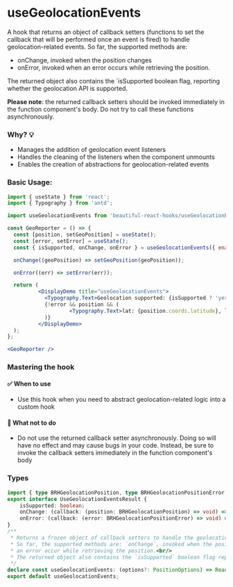 # useGeolocationEvents

A hook that returns an object of callback setters (functions to set the callback that will be performed once an event is fired)
to handle geolocation-related events. So far, the supported methods are:

- onChange, invoked when the position changes
- onError, invoked when an error occurs while retrieving the position.

The returned object also contains the `isSupported boolean flag, reporting whether the geolocation API is supported.

**Please note**: the returned callback setters should be invoked immediately in the function component's body. Do not try to call these
functions asynchronously.

### Why? 💡

- Manages the addition of geolocation event listeners
- Handles the cleaning of the listeners when the component unmounts
- Enables the creation of abstractions for geolocation-related events

### Basic Usage:

```jsx harmony
import { useState } from 'react';
import { Typography } from 'antd';

import useGeolocationEvents from 'beautiful-react-hooks/useGeolocationEvents';

const GeoReporter = () => {
  const [position, setGeoPosition] = useState();
  const [error, setError] = useState();
  const { isSupported, onChange, onError } = useGeolocationEvents({ enableHighAccuracy: true });

  onChange((geoPosition) => setGeoPosition(geoPosition));

  onError((err) => setError(err));

  return (
          <DisplayDemo title="useGeolocationEvents">
            <Typography.Text>Geolocation supported: {isSupported ? 'yes' : 'no'}</Typography.Text>
            {!error && position && (
                    <Typography.Text>lat: {position.coords.latitude}, lng: {position.coords.longitude}</Typography.Text>
            )}
          </DisplayDemo>
  );
};

<GeoReporter />
```

### Mastering the hook

#### ✅ When to use

- Use this hook when you need to abstract geolocation-related logic into a custom hook

#### 🛑 What not to do

- Do not use the returned callback setter asynchronously. Doing so will have no effect and may cause bugs in your code. Instead, be sure to
  invoke the callback setters immediately in the function component's body

<!-- Types -->
### Types
    
```typescript static
import { type BRHGeolocationPosition, type BRHGeolocationPositionError } from './shared/types';
export interface UseGeolocationEventsResult {
    isSupported: boolean;
    onChange: (callback: (position: BRHGeolocationPosition) => void) => void;
    onError: (callback: (error: BRHGeolocationPositionError) => void) => void;
}
/**
 * Returns a frozen object of callback setters to handle the geolocation events.<br/>
 * So far, the supported methods are: `onChange`, invoked when the position changes and `onError`, invoked when
 * an error occur while retrieving the position.<br/>
 * The returned object also contains the `isSupported` boolean flag reporting whether the geolocation API is supported.
 */
declare const useGeolocationEvents: (options?: PositionOptions) => Readonly<UseGeolocationEventsResult>;
export default useGeolocationEvents;

```
<!-- Types:end -->